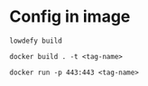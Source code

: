 # Config in image

```
lowdefy build
```

```
docker build . -t <tag-name>
```

```
docker run -p 443:443 <tag-name>
```